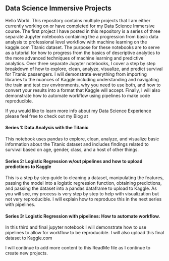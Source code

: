 ## Data Science Immersive Projects

Hello World. This repository contains multiple projects that I am either currently working on or have completed for my Data Science Immersive course.
The first project I have posted in this repository is a series of three separate Jupyter notebooks containing the a progression from basic data analysis to professional level workflow with machine learning on the kaggle.com Titanic dataset. The purpose for these notebooks are to serve as a tutorial for how to progress from the basics of descriptive analytics to the more advanced techniques of machine learning and predictive analytics. Over three separate Jupyter notebooks, I cover a step by step breakdown of how to explore, clean, analyze, visualize, and predict survival for Titanic passengers. I will demonstrate everything from importing libraries to the nuances of Kaggle including understanding and navigating the train and test csv environments, why you need to use both, and how to convert your results into a format that Kaggle will accept. Finally, I will also demonstrate how to automate workflow using pipelines to make code reproducible.

If you would like to learn more info about my Data Science Experience please feel free to check out my Blog at


#### Series 1: Data Analysis with the Titanic
This notebook uses pandas to explore, clean, analyze, and visualize basic information about the Titanic dataset and includes findings related to survival based on age, gender, class, and a host of other things.

#### Series 2: Logistic Regression w/out pipelines and how to upload predictions to Kaggle
This is a step by step guide to cleaning a dataset, manipulating the features, passing the model into a logistic regression function, obtaining predictions, and passing the dataset into a pandas dataframe to upload to Kaggle. As you will see, my process is very step by step to help with visualization but not very reproducible. I will explain how to reproduce this in the next series with pipelines.

#### Series 3: Logistic Regression with pipelines: How to automate workflow.
In this third and final jupyter notebook I will demonstrate how to use pipelines to allow for workflow to be reproducible. I will also upload this final dataset to Kaggle.com


I will continue to add more content to this ReadMe file as I continue to create new projects.  
